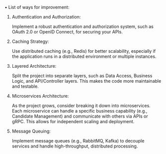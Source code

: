 ﻿• List of ways for improvement:

1) Authentication and Authorization:

    Implement a robust authentication and authorization system, such as OAuth 2.0 or OpenID Connect, for securing your APIs.

2) Caching Strategy:
    
    Use distributed caching (e.g., Redis) for better scalability, especially if the application runs in a distributed environment or multiple instances.

3) Layered Architecture:

    Split the project into separate layers, such as Data Access, Business Logic, and API/Controller layers. This makes the code more maintainable and testable.

4) Microservices Architecture:

    As the project grows, consider breaking it down into microservices. Each microservice can handle a specific business capability (e.g., Candidate Management) and communicate with others via APIs or gRPC. This allows for independent scaling and deployment.

5) Message Queuing:

    Implement message queues (e.g., RabbitMQ, Kafka) to decouple services and handle high-throughput, distributed processing.
